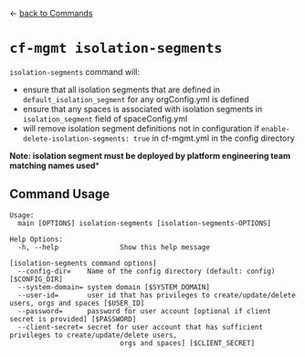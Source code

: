 &larr; [back to Commands](../README.md)

# `cf-mgmt isolation-segments`

`isolation-segments` command will:
- ensure that all isolation segments that are defined in `default_isolation_segment` for any orgConfig.yml is defined
- ensure that any spaces is associated with isolation segments in `isolation_segment` field of spaceConfig.yml
- will remove isolation segment definitions not in configuration if `enable-delete-isolation-segments: true` in cf-mgmt.yml in the config directory

**Note: isolation segment must be deployed by platform engineering team matching names used***

## Command Usage
```
Usage:
  main [OPTIONS] isolation-segments [isolation-segments-OPTIONS]

Help Options:
  -h, --help               Show this help message

[isolation-segments command options]
  --config-dir=    Name of the config directory (default: config) [$CONFIG_DIR]
  --system-domain= system domain [$SYSTEM_DOMAIN]
  --user-id=       user id that has privileges to create/update/delete users, orgs and spaces [$USER_ID]
  --password=      password for user account [optional if client secret is provided] [$PASSWORD]
  --client-secret= secret for user account that has sufficient privileges to create/update/delete users,
                           orgs and spaces] [$CLIENT_SECRET]
```
